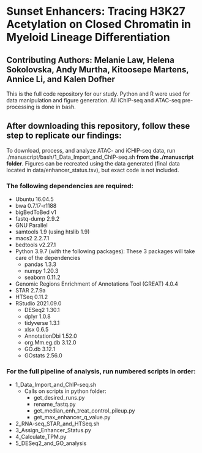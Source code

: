 # Sunset Enhancers: Tracing H3K27 Acetylation on Closed Chromatin in Myeloid Lineage Differentiation

## Contributing Authors: Melanie Law, Helena Sokolovska, Andy Murtha, Kitoosepe Martens, Annice Li, and Kalen Dofher

This is the full code repository for our study. Python and R were used for data manipulation and figure generation. All iChIP-seq and ATAC-seq pre-processing is done in bash. 

## After downloading this repository, follow these step to replicate our findings:

To download, process, and analyze ATAC- and iCHIP-seq data, run ./manuscript/bash/1_Data_Import_and_ChIP-seq.sh **from the ./manuscript folder**. Figures can be recreated using the data generated (final data located in data/enhancer_status.tsv), but exact code is not included.

### The following dependencies are required:
- Ubuntu 16.04.5
- bwa 0.7.17-r1188
- bigBedToBed v1
- fastq-dump 2.9.2
- GNU Parallel
- samtools 1.9 (using htslib 1.9)
- macs2 2.2.7.1
- bedtools v2.27.1
- Python 3.9.7 (with the following packages): These 3 packages will take care of the dependencies
  - pandas 1.3.3
  - numpy 1.20.3
  - seaborn 0.11.2
- Genomic Regions Enrichment of Annotations Tool (GREAT) 4.0.4
- STAR 2.7.9a
- HTSeq 0.11.2
- RStudio 2021.09.0
  - DESeq2 1.30.1 
  - dplyr 1.0.8
  - tidyverse 1.3.1 
  - xlsx 0.6.5
  - AnnotationDbi 1.52.0
  - org.Mm.eg.db 3.12.0  
  - GO.db 3.12.1 
  - GOstats 2.56.0

### For the full pipeline of analysis, run numbered scripts in order:
- 1_Data_Import_and_ChIP-seq.sh
  - Calls on scripts in python folder:
     - get_desired_runs.py
     - rename_fastq.py
     - get_median_enh_treat_control_pileup.py
     - get_max_enhancer_q_value.py
- 2_RNA-seq_STAR_and_HTSeq.sh
- 3_Assign_Enhancer_Status.py
- 4_Calculate_TPM.py
- 5_DESeq2_and_GO_analysis
